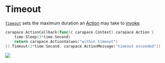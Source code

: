 # Timeout

[`Timeout`] sets the maximum duration an [Action] may take to [invoke].

```go
carapace.ActionCallback(func(c carapace.Context) carapace.Action {
	time.Sleep(3*time.Second)
	return carapace.ActionValues("within timeout")
}).Timeout(2*time.Second, carapace.ActionMessage("timeout exceeded"))
```

![](./timeout.cast)

[Action]:../action.md
[invoke]:./invoke.md
[`Timeout`]:https://pkg.go.dev/github.com/carapace-sh/carapace#Action.Timeout
